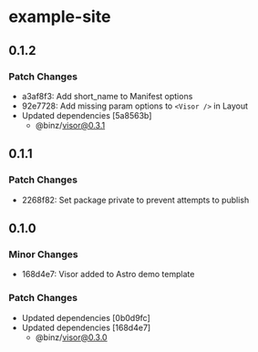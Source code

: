# example-site

## 0.1.2

### Patch Changes

- a3af8f3: Add short_name to Manifest options
- 92e7728: Add missing param options to `<Visor />` in Layout
- Updated dependencies [5a8563b]
  - @binz/visor@0.3.1

## 0.1.1

### Patch Changes

- 2268f82: Set package private to prevent attempts to publish

## 0.1.0

### Minor Changes

- 168d4e7: Visor added to Astro demo template

### Patch Changes

- Updated dependencies [0b0d9fc]
- Updated dependencies [168d4e7]
  - @binz/visor@0.3.0
